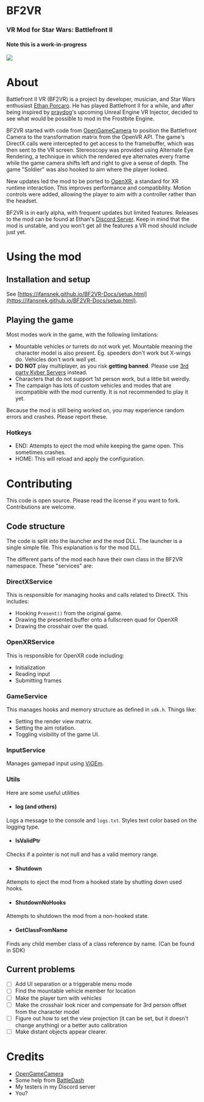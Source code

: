 ﻿# BF2VR
### VR Mod for Star Wars: Battlefront II
#### Note this is a work-in-progress


[![](https://img.shields.io/badge/Discord-Releases%20-blueviolet)](https://discord.gg/mrKYwzd3N4)

# About
Battlefront II VR (BF2VR) is a project by developer, musician, and Star Wars enthusiast [Ethan Porcaro](https://ethanporcaro.com/). He has played Battlefront II for a while, and after being inspired by [praydog](https://github.com/praydog)'s upcoming Unreal Engine VR Injector, decided to see what would be possible to mod in the Frostbite Engine.

BF2VR started with code from [OpenGameCamera](https://github.com/coltonon/OpenGameCamera) to position the Battlefront Camera to the transformation matrix from the OpenVR API. The game's DirectX calls were intercepted to get access to the framebuffer, which was then sent to the VR screen. Stereoscopy was provided using Alternate Eye Rendering, a technique in which the rendered eye alternates every frame while the game camera shifts left and right to give a sense of depth. The game "Soldier" was also hooked to aim where the player looked.

New updates led the mod to be ported to [OpenXR](https://www.khronos.org/openxr/), a standard for XR runtime interaction. This improves performance and compatibility. Motion controls were added, allowing the player to aim with a controller rather than the headset.

BF2VR is in early alpha, with frequent updates but limited features. Releases to the mod can be found at Ethan's [Discord Server](https://discord.gg/mrKYwzd3N4). Keep in mind that the mod is unstable, and you won't get all the features a VR mod should include just yet.

# Using the mod
## Installation and setup
See [https://ifansnek.github.io/BF2VR-Docs/setup.html](https://ifansnek.github.io/BF2VR-Docs/setup.html).

## Playing the game
Most modes work in the game, with the following limitations:
* Mountable vehicles or turrets do not work yet. Mountable meaning the character model is also present. Eg. speeders don't work but X-wings do. Vehicles don't work *well* yet.
* **DO NOT** play multiplayer, as you risk **getting banned**. Please use [3rd party Kyber Servers](http://kyber.gg/) instead.
* Characters that do not support 1st person work, but a little bit weirdly.
* The campaign has lots of custom vehicles and modes that are incompatible with the mod currently. It is not recommended to play it yet.

Because the mod is still being worked on, you may experience random errors and crashes. Please report these.

### Hotkeys
* END: Attempts to eject the mod while keeping the game open. This sometimes crashes.
* HOME: This will reload and apply the configuration.

# Contributing
This code is open source. Please read the license if you want to fork. Contributions are welcome.
## Code structure
The code is split into the launcher and the mod DLL. The launcher is a single simple file. This explanation is for the mod DLL.

The different parts of the mod each have their own class in the BF2VR namespace. These "services" are:

### DirectXService
This is responsible for managing hooks and calls related to DirectX. This includes:
* Hooking `Present()` from the original game.
* Drawing the presented buffer onto a fullscreen quad for OpenXR
* Drawing the crosshair over the quad.

### OpenXRService
This is responsible for OpenXR code including:
* Initialization
* Reading input
* Submitting frames

### GameService
This manages hooks and memory structure as defined in `sdk.h`. Things like:
* Setting the render view matrix.
* Setting the aim rotation.
* Toggling visibility of the game UI.

### InputService
Manages gamepad input using [ViGEm](https://github.com/ViGEm/ViGEmBus).

### Utils
Here are some useful utilities
* #### log (and others)
Logs a message to the console and `logs.txt`. Styles text color based on the logging type.

* #### IsValidPtr
Checks if a pointer is not null and has a valid memory range.

* #### Shutdown
Attempts to eject the mod from a hooked state by shutting down used hooks.

* #### ShutdownNoHooks
Attempts to shutdown the mod from a non-hooked state.

* #### GetClassFromName
Finds any child member class of a class reference by name. (Can be found in SDK)

## Current problems
- [ ] Add UI separation or a triggerable menu mode
- [ ] Find the mountable vehicle member for location
- [ ] Make the player turn with vehicles
- [ ] Make the crosshair look nicer and compensate for 3rd person offset from the character model
- [ ] Figure out how to set the view projection (it can be set, but it doesn't change anything) or a better auto calibration
- [ ] Make distant objects appear clearer.

# Credits
* [OpenGameCamera](https://github.com/coltonon/OpenGameCamera/)
* Some help from [BattleDash](https://github.com/BattleDash)
* My testers in my Discord server
* You?